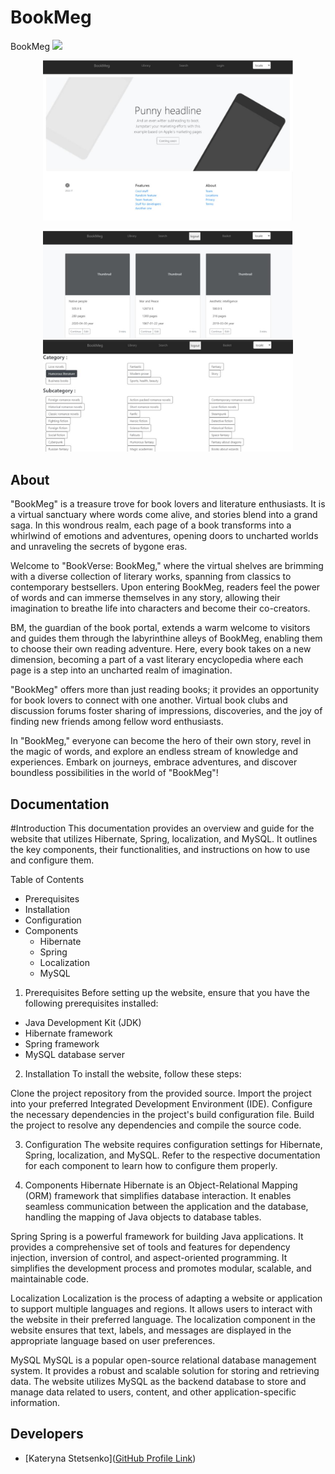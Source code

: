 # BookMeg
BookMeg <img src="https://github.com/KateySt/BookMeg/blob/main/src/main/resources/static/img/favicons/favicon.ico" width="15">


<p align="center">
   <img src="https://github.com/KateySt/BookMeg/blob/main/src/main/resources/img/index.jpg" alt="Main page" width="400">
</p>
<p align="center">
   <img src="https://github.com/KateySt/BookMeg/blob/main/src/main/resources/img/books.jpg" alt="Library" width="400">
   <img src="https://github.com/KateySt/BookMeg/blob/main/src/main/resources/img/category.jpg" alt="Category" width="400">
</p>

## About

"BookMeg" is a treasure trove for book lovers and literature enthusiasts. It is a virtual sanctuary where words come alive, and stories blend into a grand saga. In this wondrous realm, each page of a book transforms into a whirlwind of emotions and adventures, opening doors to uncharted worlds and unraveling the secrets of bygone eras.

Welcome to "BookVerse: BookMeg," where the virtual shelves are brimming with a diverse collection of literary works, spanning from classics to contemporary bestsellers. Upon entering BookMeg, readers feel the power of words and can immerse themselves in any story, allowing their imagination to breathe life into characters and become their co-creators.

BM, the guardian of the book portal, extends a warm welcome to visitors and guides them through the labyrinthine alleys of BookMeg, enabling them to choose their own reading adventure. Here, every book takes on a new dimension, becoming a part of a vast literary encyclopedia where each page is a step into an uncharted realm of imagination.

"BookMeg" offers more than just reading books; it provides an opportunity for book lovers to connect with one another. Virtual book clubs and discussion forums foster sharing of impressions, discoveries, and the joy of finding new friends among fellow word enthusiasts.

In "BookMeg," everyone can become the hero of their own story, revel in the magic of words, and explore an endless stream of knowledge and experiences. Embark on journeys, embrace adventures, and discover boundless possibilities in the world of "BookMeg"!

## Documentation

#Introduction
This documentation provides an overview and guide for the website that utilizes Hibernate, Spring, localization, and MySQL. It outlines the key components, their functionalities, and instructions on how to use and configure them.

Table of Contents

- Prerequisites
- Installation
- Configuration
- Components
   - Hibernate
   - Spring
   - Localization
   - MySQL

1. Prerequisites
Before setting up the website, ensure that you have the following prerequisites installed:

- Java Development Kit (JDK)
- Hibernate framework
- Spring framework
- MySQL database server

2. Installation
To install the website, follow these steps:

Clone the project repository from the provided source.
Import the project into your preferred Integrated Development Environment (IDE).
Configure the necessary dependencies in the project's build configuration file.
Build the project to resolve any dependencies and compile the source code.

3. Configuration
The website requires configuration settings for Hibernate, Spring, localization, and MySQL. Refer to the respective documentation for each component to learn how to configure them properly.

4. Components
Hibernate
Hibernate is an Object-Relational Mapping (ORM) framework that simplifies database interaction. It enables seamless communication between the application and the database, handling the mapping of Java objects to database tables.

Spring
Spring is a powerful framework for building Java applications. It provides a comprehensive set of tools and features for dependency injection, inversion of control, and aspect-oriented programming. It simplifies the development process and promotes modular, scalable, and maintainable code.

Localization
Localization is the process of adapting a website or application to support multiple languages and regions. It allows users to interact with the website in their preferred language. The localization component in the website ensures that text, labels, and messages are displayed in the appropriate language based on user preferences.

MySQL
MySQL is a popular open-source relational database management system. It provides a robust and scalable solution for storing and retrieving data. The website utilizes MySQL as the backend database to store and manage data related to users, content, and other application-specific information.

## Developers

- [Kateryna Stetsenko]([GitHub Profile Link](https://github.com/KateySt))
